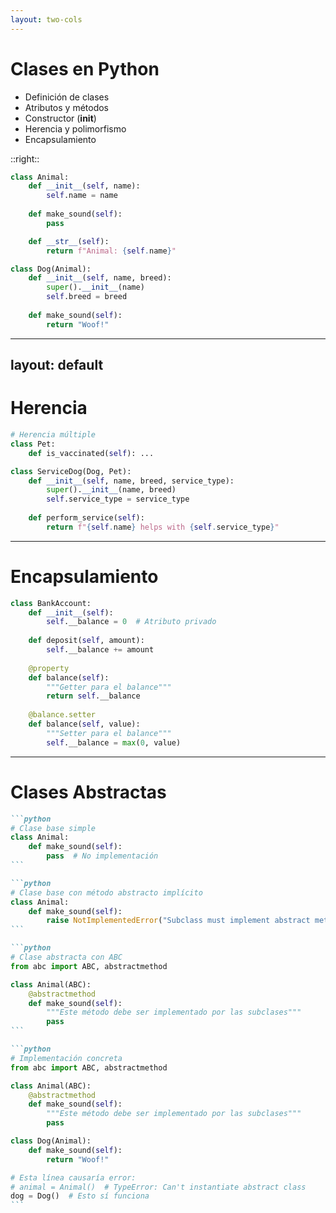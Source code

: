 ```yaml
---
layout: two-cols
---
```


# Clases en Python

- Definición de clases
- Atributos y métodos
- Constructor (__init__)
- Herencia y polimorfismo
- Encapsulamiento

::right::

```python {all|1|2-3|5-6|8-9|all}
class Animal:
    def __init__(self, name):
        self.name = name
    
    def make_sound(self):
        pass

    def __str__(self):
        return f"Animal: {self.name}"

class Dog(Animal):
    def __init__(self, name, breed):
        super().__init__(name)
        self.breed = breed
    
    def make_sound(self):
        return "Woof!"
```

---
layout: default
---

# Herencia

```python {all|1-2|4-7|9-12|all}
# Herencia múltiple
class Pet:
    def is_vaccinated(self): ...

class ServiceDog(Dog, Pet):
    def __init__(self, name, breed, service_type):
        super().__init__(name, breed)
        self.service_type = service_type
    
    def perform_service(self):
        return f"{self.name} helps with {self.service_type}"
```

---

# Encapsulamiento

```python {all|1-3|5-6|8-11|13-16|all}
class BankAccount:
    def __init__(self):
        self.__balance = 0  # Atributo privado
    
    def deposit(self, amount):
        self.__balance += amount
    
    @property
    def balance(self):
        """Getter para el balance"""
        return self.__balance
    
    @balance.setter
    def balance(self, value):
        """Setter para el balance"""
        self.__balance = max(0, value)
```

---

# Clases Abstractas

````md magic-move
```python
# Clase base simple
class Animal:
    def make_sound(self):
        pass  # No implementación
```

```python
# Clase base con método abstracto implícito
class Animal:
    def make_sound(self):
        raise NotImplementedError("Subclass must implement abstract method")
```

```python
# Clase abstracta con ABC
from abc import ABC, abstractmethod

class Animal(ABC):
    @abstractmethod
    def make_sound(self):
        """Este método debe ser implementado por las subclases"""
        pass
```

```python
# Implementación concreta
from abc import ABC, abstractmethod

class Animal(ABC):
    @abstractmethod
    def make_sound(self):
        """Este método debe ser implementado por las subclases"""
        pass

class Dog(Animal):
    def make_sound(self):
        return "Woof!"

# Esta línea causaría error:
# animal = Animal()  # TypeError: Can't instantiate abstract class
dog = Dog()  # Esto sí funciona
```
````